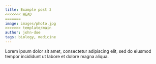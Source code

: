 ```yaml
---
title: Example post 3
<<<<<<< HEAD
=======
image: images/photo.jpg
>>>>>>> template/main
author: john-doe
tags: biology, medicine
---
```


Lorem ipsum dolor sit amet, consectetur adipiscing elit, sed do eiusmod tempor incididunt ut labore et dolore magna aliqua.
